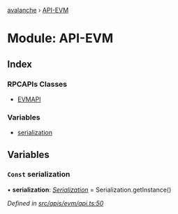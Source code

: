 [avalanche](../README.md) › [API-EVM](api_evm.md)

# Module: API-EVM

## Index

### RPCAPIs Classes

* [EVMAPI](../classes/api_evm.evmapi.md)

### Variables

* [serialization](api_evm.md#const-serialization)

## Variables

### `Const` serialization

• **serialization**: *[Serialization](../classes/utils_serialization.serialization.md)* = Serialization.getInstance()

*Defined in [src/apis/evm/api.ts:50](https://github.com/ava-labs/avalanchejs/blob/fa4a637/src/apis/evm/api.ts#L50)*

